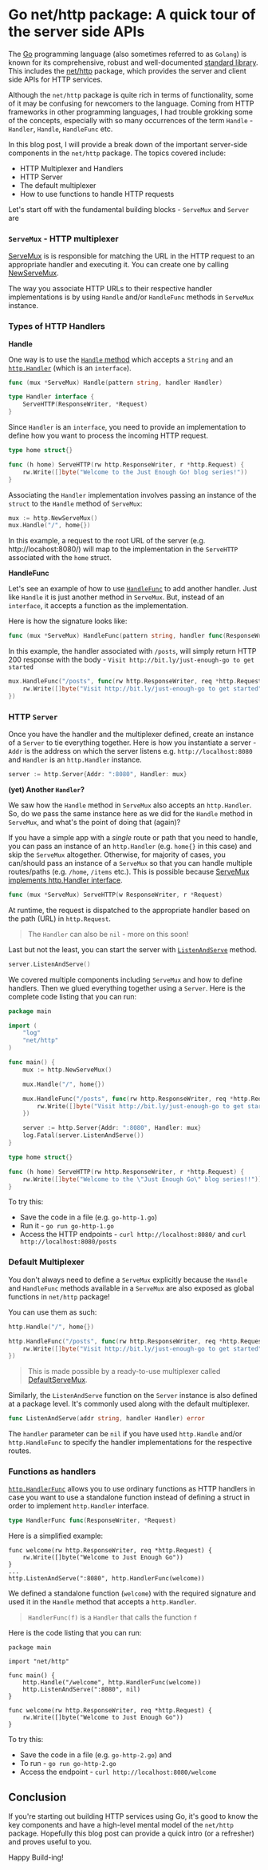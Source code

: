 # Go net/http package: A quick tour of the server side APIs

The [Go](http://go.dev/) programming language (also sometimes referred to as `Golang`) is known for its comprehensive, robust and well-documented [standard library](https://pkg.go.dev/std). This includes the [net/http](https://golang.org/pkg/net/http/) package, which provides the server and client side APIs for HTTP services. 

Although the `net/http` package is quite rich in terms of functionality, some of it may be confusing for newcomers to the language. Coming from HTTP frameworks in other programming languages, I had trouble grokking some of the concepts, especially with so many occurrences of the term `Handle` - `Handler`, `Handle`, `HandleFunc` etc.

In this blog post, I will provide a break down of the important server-side components in the `net/http` package. The topics covered include:

- HTTP Multiplexer and Handlers
- HTTP Server
- The default multiplexer
- How to use functions to handle HTTP requests

Let's start off with the fundamental building blocks - `ServeMux` and `Server` are 

### `ServeMux` - HTTP multiplexer

[ServeMux](https://pkg.go.dev/net/http#ServeMux) is is responsible for matching the URL in the HTTP request to an appropriate handler and executing it. You can create one by calling [NewServeMux](https://pkg.go.dev/net/http#NewServeMux). 

The way you associate HTTP URLs to their respective handler implementations is by using `Handle` and/or `HandleFunc` methods in `ServeMux` instance.

### Types of HTTP Handlers

**Handle**

One way is to use the [`Handle` method](https://golang.org/pkg/net/http/#ServeMux.Handle) which accepts a `String` and an [`http.Handler`](https://golang.org/pkg/net/http/#Handler) (which is an `interface`).


```go
func (mux *ServeMux) Handle(pattern string, handler Handler)

type Handler interface {
    ServeHTTP(ResponseWriter, *Request)
}
```

Since `Handler` is an `interface`, you need to provide an implementation to define how you want to process the incoming HTTP request.

```go
type home struct{}

func (h home) ServeHTTP(rw http.ResponseWriter, r *http.Request) {
	rw.Write([]byte("Welcome to the Just Enough Go! blog series!"))
}
```

Associating the `Handler` implementation involves passing an instance of the `struct` to the `Handle` method of `ServeMux`:

```go
mux := http.NewServeMux()
mux.Handle("/", home{})
```

In this example, a request to the root URL of the server (e.g. http://locahost:8080/) will map to the implementation in the `ServeHTTP` associated with the `home` struct.

**HandleFunc**

Let's see an example of how to use [`HandleFunc`](https://golang.org/pkg/net/http/#ServeMux.HandleFunc) to add another handler. Just like `Handle` it is just another method in `ServeMux`. But, instead of an `interface`, it accepts a function as the implementation.

Here is how the signature looks like:

```go
func (mux *ServeMux) HandleFunc(pattern string, handler func(ResponseWriter, *Request))
```

In this example, the handler associated with `/posts`, will simply return HTTP 200 response with the body - `Visit http://bit.ly/just-enough-go to get started`

```go
mux.HandleFunc("/posts", func(rw http.ResponseWriter, req *http.Request) {
	rw.Write([]byte("Visit http://bit.ly/just-enough-go to get started"))
})
```

### HTTP `Server`

Once you have the handler and the multiplexer defined, create an instance of a `Server` to tie everything together. Here is how you instantiate a server - `Addr` is the address on which the server listens e.g. `http://localhost:8080` and `Handler` is an `http.Handler` instance.

```go
server := http.Server{Addr: ":8080", Handler: mux}
```

**(yet) Another `Handler`?**

We saw how the `Handle` method in `ServeMux` also accepts an `http.Handler`. So, do we pass the same instance here as we did for the `Handle` method in `ServeMux`, and what's the point of doing that (again)? 

If you have a simple app with a *single* route or path that you need to handle, you can pass an instance of an `http.Handler` (e.g. `home{}` in this case) and skip the `ServeMux` altogether. Otherwise, for majority of cases, you can/should pass an instance of a `ServeMux` so that you can handle multiple routes/paths (e.g. `/home`, `/items` etc.). This is possible because [ServeMux implements http.Handler interface](https://pkg.go.dev/net/http#ServeMux.ServeHTTP).

```go
func (mux *ServeMux) ServeHTTP(w ResponseWriter, r *Request)
```

At runtime, the request is dispatched to the appropriate handler based on the path (URL) in `http.Request`.

> The `Handler` can also be `nil` - more on this soon!

Last but not the least, you can start the server with [`ListenAndServe`](https://golang.org/pkg/net/http/#Server.ListenAndServe) method.

```go
server.ListenAndServe()
```

We covered multiple components including `ServeMux` and how to define handlers. Then we glued everything together using a `Server`. Here is the complete code listing that you can run:

```go
package main

import (
	"log"
	"net/http"
)

func main() {
	mux := http.NewServeMux()

	mux.Handle("/", home{})

	mux.HandleFunc("/posts", func(rw http.ResponseWriter, req *http.Request) {
		rw.Write([]byte("Visit http://bit.ly/just-enough-go to get started"))
	})

	server := http.Server{Addr: ":8080", Handler: mux}
	log.Fatal(server.ListenAndServe())
}

type home struct{}

func (h home) ServeHTTP(rw http.ResponseWriter, r *http.Request) {
	rw.Write([]byte("Welcome to the \"Just Enough Go\" blog series!!"))
}
```

To try this:

- Save the code in a file (e.g. `go-http-1.go`) 
- Run it - `go run go-http-1.go`
- Access the HTTP endpoints - `curl http://localhost:8080/` and `curl http://localhost:8080/posts`

### Default Multiplexer

You don't always need to define a `ServeMux` explicitly because the `Handle` and `HandleFunc` methods available in a `ServeMux` are also exposed as global functions in `net/http` package!

You can use them as such:

```go
http.Handle("/", home{})

http.HandleFunc("/posts", func(rw http.ResponseWriter, req *http.Request){
    rw.Write([]byte("Visit http://bit.ly/just-enough-go to get started"))
})
```

> This is made possible by a ready-to-use multiplexer called [DefaultServeMux](https://pkg.go.dev/net/http#pkg-variables). 

Similarly, the `ListenAndServe` function on the `Server` instance is also defined at a package level. It's commonly used along with the default multiplexer.

```go
func ListenAndServe(addr string, handler Handler) error
```

The `handler` parameter can be `nil` if you have used `http.Handle` and/or `http.HandleFunc` to specify the handler implementations for the respective routes.

### Functions as handlers

[`http.HandlerFunc`](https://golang.org/pkg/net/http/#HandlerFunc) allows you to use ordinary functions as HTTP handlers in case you want to use a standalone function instead of defining a struct in order to implement `http.Handler` interface.

```go
type HandlerFunc func(ResponseWriter, *Request)
```

Here is a simplified example:

```
func welcome(rw http.ResponseWriter, req *http.Request) {
	rw.Write([]byte("Welcome to Just Enough Go"))
}
...
http.ListenAndServe(":8080", http.HandlerFunc(welcome))
```

We defined a standalone function (`welcome`) with the required signature and used it in the `Handle` method that accepts a `http.Handler`.

> `HandlerFunc(f)` is a `Handler` that calls the function `f`

Here is the code listing that you can run:

```
package main

import "net/http"

func main() {
	http.Handle("/welcome", http.HandlerFunc(welcome))
	http.ListenAndServe(":8080", nil)
}

func welcome(rw http.ResponseWriter, req *http.Request) {
	rw.Write([]byte("Welcome to Just Enough Go"))
}
```

To try this:

- Save the code in a file (e.g. `go-http-2.go`) and 
- To run - `go run go-http-2.go`
- Access the endpoint - `curl http://localhost:8080/welcome`

## Conclusion

If you're starting out building HTTP services using Go, it's good to know the key components and have a high-level mental model of the `net/http` package. Hopefully this blog post can provide a quick intro (or a refresher) and proves useful to you.

Happy Build-ing!